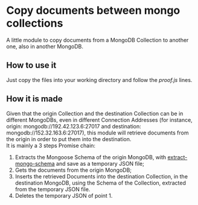 # Copy documents between mongo collections
A little module to copy documents from a MongoDB Collection to another one, also in another MongoDB.

## How to use it
Just copy the files into your working directory and follow the *proof.js* lines.

## How it is made
Given that the origin Collection and the destination Collection can be in different MongoDBs, even in different Connection Addresses (for instance, origin: mongodb://192.42.123.6:27017 and destination: mongodb://152.32.163.6:27017), this module will retrieve documents from the origin in order to put them into the destination.<br>
It is mainly a 3 steps Promise chain:
1.  Extracts the Mongoose Schema of the origin MongoDB, with [extract-mongo-schema](https://www.npmjs.com/package/extract-mongo-schema) and save as a temporary JSON file;
2.  Gets the documents from the origin MongoDB;
3.  Inserts the retrieved Documents into the destination Collection, in the destination MongoDB, using the Schema of the Collection, extracted from the temporary JSON file.
4.  Deletes the temporary JSON of point 1.


